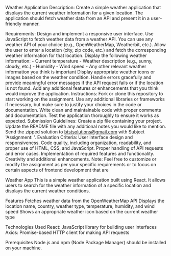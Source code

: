 Weather Application
Description:
Create a simple weather application that displays the current weather information for a given location. The application should fetch weather data from an API and present it in a user-friendly manner.

Requirements:
Design and implement a responsive user interface.
Use JavaScript to fetch weather data from a weather API. You can use any weather API of your choice (e.g., OpenWeatherMap, Weatherbit, etc.).
Allow the user to enter a location (city, zip code, etc.) and fetch the corresponding weather information for that location.
Display the following weather information: - Current temperature - Weather description (e.g., sunny, cloudy, etc.) - Humidity - Wind speed - Any other relevant weather information you think is important
Display appropriate weather icons or images based on the weather condition.
Handle errors gracefully and provide meaningful error messages if the API request fails or if the location is not found.
Add any additional features or enhancements that you think would improve the application.
Instructions:
Fork or clone this repository to start working on the assignment.
Use any additional libraries or frameworks if necessary, but make sure to justify your choices in the code or documentation.
Write clean and maintainable code with proper comments and documentation.
Test the application thoroughly to ensure it works as expected.
Submission Guidelines:
Create a zip file containing your project.
Update the README file with any additional notes you would like to mention.
Send the zipped solution to btstsolutions@gmail.com with Subject 'Assignment: <Your Name>'.
Evaluation Criteria:
User interface design and responsiveness.
Code quality, including organization, readability, and proper use of HTML, CSS, and JavaScript.
Proper handling of API requests and error cases.
Implementation of required features and functionality.
Creativity and additional enhancements.
Note: Feel free to customize or modify the assignment as per your specific requirements or to focus on certain aspects of frontend development that are

Weather App
This is a simple weather application built using React. It allows users to search for the weather information of a specific location and displays the current weather conditions.

Features
Fetches weather data from the OpenWeatherMap API
Displays the location name, country, weather type, temperature, humidity, and wind speed
Shows an appropriate weather icon based on the current weather type

Technologies Used
React: JavaScript library for building user interfaces
Axios: Promise-based HTTP client for making API requests

Prerequisites
Node.js and npm (Node Package Manager) should be installed on your machine.
